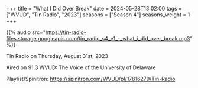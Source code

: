 +++
title = "What I Did Over Break"
date = 2024-05-28T13:02:00
tags = ["WVUD", "Tin Radio", "2023"]
seasons = ["Season 4"]
seasons_weight = 1
+++

{{% audio src="https://tin-radio-files.storage.googleapis.com/tin_radio_s4_e1_-_what_i_did_over_break.mp3" %}}

Tin Radio on Thursday, August 31st, 2023

Aired on 91.3 WVUD: The Voice of the University of Delaware

Playlist/Spinitron: https://spinitron.com/WVUD/pl/17816279/Tin-Radio

